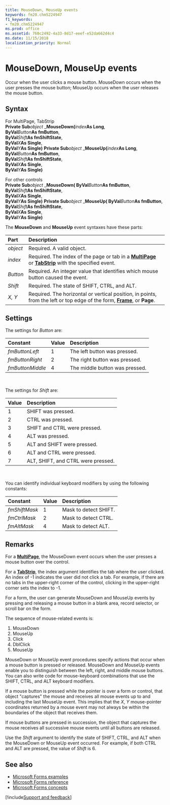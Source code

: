 ```yaml
---
title: MouseDown, MouseUp events
keywords: fm20.chm5224947
f1_keywords:
- fm20.chm5224947
ms.prod: office
ms.assetid: 760c2492-4a33-8d17-eeef-e52da662d4c4
ms.date: 11/15/2018
localization_priority: Normal
---
```



# MouseDown, MouseUp events

Occur when the user clicks a mouse button. MouseDown occurs when the user presses the mouse button; MouseUp occurs when the user releases the mouse button.

## Syntax

For MultiPage, TabStrip <br/>
**Private Sub**_object_ _**MouseDown(**_index_**As Long**, <br/> 
**ByVal**_Button_**As fmButton**, <br/> 
**ByVal**_Shift_**As fmShiftState**, <br/> 
**ByVal**_X_**As Single**, <br/> 
**ByVal**_Y_**As Single)** **Private Sub**_object_ _**MouseUp(**_index_**As Long**, <br/> 
**ByVal**_Button_**As fmButton**, <br/> 
**ByVal**_Shift_**As fmShiftState**, <br/> 
**ByVal**_X_**As Single**, <br/> 
**ByVal**_Y_**As Single)** 

For other controls <br/>
**Private Sub**_object_ _**MouseDown( ByVal**_Button_**As fmButton**, <br/> 
**ByVal**_Shift_**As fmShiftState**, <br/> 
**ByVal**_X_**As Single**, <br/>
**ByVal**_Y_**As Single)** **Private Sub**_object_ _**MouseUp( ByVal**_Button_**As fmButton**, <br/> 
**ByVal**_Shift_**As fmShiftState**, <br/> 
**ByVal**_X_**As Single**, <br/> 
**ByVal**_Y_**As Single)** 

The **MouseDown** and **MouseUp** event syntaxes have these parts:

|Part|Description|
|:-----|:-----|
| _object_|Required. A valid object.|
| _index_|Required. The index of the page or tab in a **[MultiPage](multipage-control.md)** or **[TabStrip](tabstrip-control.md)** with the specified event.|
| _Button_|Required. An integer value that identifies which mouse button caused the event.|
| _Shift_|Required. The state of SHIFT, CTRL, and ALT.|
| _X, Y_|Required. The horizontal or vertical position, in points, from the left or top edge of the form, **[Frame](frame-control.md)**, or **Page**.|

## Settings

The settings for _Button_ are:

|Constant|Value|Description|
|:-----|:-----|:-----|
| _fmButtonLeft_|1|The left button was pressed.|
| _fmButtonRight_|2|The right button was pressed.|
| _fmButtonMiddle_|4|The middle button was pressed.|

<br/>

The settings for _Shift_ are:

|Value|Description|
|:-----|:-----|
|1|SHIFT was pressed.|
|2|CTRL was pressed.|
|3|SHIFT and CTRL were pressed.|
|4|ALT was pressed.|
|5|ALT and SHIFT were pressed.|
|6|ALT and CTRL were pressed.|
|7|ALT, SHIFT, and CTRL were pressed.|

<br/>

You can identify individual keyboard modifiers by using the following constants:

|Constant|Value|Description|
|:-----|:-----|:-----|
| _fmShiftMask_|1|Mask to detect SHIFT.|
| _fmCtrlMask_|2|Mask to detect CTRL.|
| _fmAltMask_|4|Mask to detect ALT.|

## Remarks

For a **[MultiPage](multipage-control.md)**, the MouseDown event occurs when the user presses a mouse button over the control.

For a **[TabStrip](tabstrip-control.md)**, the index argument identifies the tab where the user clicked. An index of -1 indicates the user did not click a tab. For example, if there are no tabs in the upper-right corner of the control, clicking in the upper-right corner sets the index to -1.

For a form, the user can generate MouseDown and MouseUp events by pressing and releasing a mouse button in a blank area, record selector, or scroll bar on the form.

The sequence of mouse-related events is:

1. MouseDown   
2. MouseUp    
3. Click    
4. DblClick    
5. MouseUp
    
MouseDown or MouseUp event procedures specify actions that occur when a mouse button is pressed or released. MouseDown and MouseUp events enable you to distinguish between the left, right, and middle mouse buttons. You can also write code for mouse-keyboard combinations that use the SHIFT, CTRL, and ALT keyboard modifiers.

If a mouse button is pressed while the pointer is over a form or control, that object "captures" the mouse and receives all mouse events up to and including the last MouseUp event. This implies that the _X_, _Y_ mouse-pointer coordinates returned by a mouse event may not always be within the boundaries of the object that receives them.

If mouse buttons are pressed in succession, the object that captures the mouse receives all successive mouse events until all buttons are released.

Use the _Shift_ argument to identify the state of SHIFT, CTRL, and ALT when the MouseDown or MouseUp event occurred. For example, if both CTRL and ALT are pressed, the value of _Shift_ is 6.

## See also

- [Microsoft Forms examples](examples-microsoft-forms.md)
- [Microsoft Forms reference](reference-microsoft-forms.md)
- [Microsoft Forms concepts](concepts-microsoft-forms.md)

[!include[Support and feedback](~/includes/feedback-boilerplate.md)]
